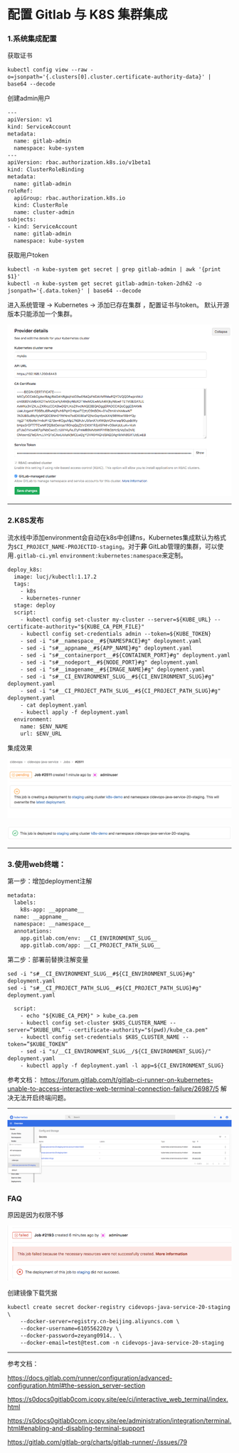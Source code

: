 # 配置 Gitlab 与 K8S 集群集成

### 1.系统集成配置

获取证书

```
kubectl config view --raw -o=jsonpath='{.clusters[0].cluster.certificate-authority-data}' | base64 --decode
```

创建admin用户

```
---
apiVersion: v1
kind: ServiceAccount
metadata:
  name: gitlab-admin
  namespace: kube-system
---
apiVersion: rbac.authorization.k8s.io/v1beta1
kind: ClusterRoleBinding
metadata:
  name: gitlab-admin
roleRef:
  apiGroup: rbac.authorization.k8s.io
  kind: ClusterRole
  name: cluster-admin
subjects:
- kind: ServiceAccount
  name: gitlab-admin
  namespace: kube-system
```

获取用户token

```
kubectl -n kube-system get secret | grep gitlab-admin | awk '{print $1}'
kubectl -n kube-system get secret gitlab-admin-token-2dh62 -o jsonpath='{.data.token}' | base64 --decode
```

进入系统管理 -> Kubernetes -> 添加已存在集群 ，配置证书与token。 默认开源版本只能添加一个集群。

![images](images/22.png)

----



### 2.K8S发布

流水线中添加environment会自动在k8s中创建ns，Kubernetes集成默认为格式为`$CI_PROJECT_NAME-PROJECTID-staging`。对于**非** GitLab管理的集群，可以使用`.gitlab-ci.yml` `environment:kubernetes:namespace`来定制。

```
deploy_k8s:
  image: lucj/kubectl:1.17.2
  tags:
    - k8s
    - kubernetes-runner
  stage: deploy
  script:
    - kubectl config set-cluster my-cluster --server=${KUBE_URL} --certificate-authority="${KUBE_CA_PEM_FILE}"
    - kubectl config set-credentials admin --token=${KUBE_TOKEN}
    - sed -i "s#__namespace__#${NAMESPACE}#g" deployment.yaml 
    - sed -i "s#__appname__#${APP_NAME}#g" deployment.yaml 
    - sed -i "s#__containerport__#${CONTAINER_PORT}#g" deployment.yaml 
    - sed -i "s#__nodeport__#${NODE_PORT}#g" deployment.yaml 
    - sed -i "s#__imagename__#${IMAGE_NAME}#g" deployment.yaml 
    - sed -i "s#__CI_ENVIRONMENT_SLUG__#${CI_ENVIRONMENT_SLUG}#g" deployment.yaml 
    - sed -i "s#__CI_PROJECT_PATH_SLUG__#${CI_PROJECT_PATH_SLUG}#g" deployment.yaml
    - cat deployment.yaml
    - kubectl apply -f deployment.yaml  
  environment:
    name: $ENV_NAME
    url: $ENV_URL

```

集成效果

![images](images/25.png)

![images](images/26.png)





---



### 3.使用web终端：

第一步：增加deployment注解

```
metadata:
  labels:
    k8s-app: __appname__
  name: __appname__
  namespace: __namespace__
  annotations:
    app.gitlab.com/env: __CI_ENVIRONMENT_SLUG__
    app.gitlab.com/app: __CI_PROJECT_PATH_SLUG__
```

第二步：部署前替换注解变量

```
sed -i "s#__CI_ENVIRONMENT_SLUG__#${CI_ENVIRONMENT_SLUG}#g" deployment.yaml 
sed -i "s#__CI_PROJECT_PATH_SLUG__#${CI_PROJECT_PATH_SLUG}#g" deployment.yaml 
```



```
  script:
    - echo "${KUBE_CA_PEM}" > kube_ca.pem
    - kubectl config set-cluster $K8S_CLUSTER_NAME --server=”$KUBE_URL” --certificate-authority="$(pwd)/kube_ca.pem"
    - kubectl config set-credentials $K8S_CLUSTER_NAME --token=”$KUBE_TOKEN”
    - sed -i "s/__CI_ENVIRONMENT_SLUG__/${CI_ENVIRONMENT_SLUG}/" deployment.yaml
    - kubectl apply -f deployment.yaml -l app=${CI_ENVIRONMENT_SLUG}
```



参考文档： https://forum.gitlab.com/t/gitlab-ci-runner-on-kubernetes-unable-to-access-interactive-web-terminal-connection-failure/26987/5  解决无法开启终端问题。

---



![images](images/24.png)

### FAQ

原因是因为权限不够

![images](images/23.png)



创建镜像下载凭据

```
kubectl create secret docker-registry cidevops-java-service-20-staging \
    --docker-server=registry.cn-beijing.aliyuncs.com \
    --docker-username=610556220zy \
    --docker-password=zeyang0914.. \
    --docker-email=test@test.com -n cidevops-java-service-20-staging
```

---



参考文档：

https://docs.gitlab.com/runner/configuration/advanced-configuration.html#the-session_server-section

https://s0docs0gitlab0com.icopy.site/ee/ci/interactive_web_terminal/index.html

https://s0docs0gitlab0com.icopy.site/ee/administration/integration/terminal.html#enabling-and-disabling-terminal-support



https://gitlab.com/gitlab-org/charts/gitlab-runner/-/issues/79

